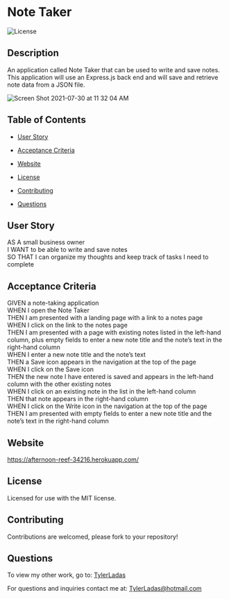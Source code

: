 # Note Taker

![License](https://img.shields.io/badge/License-MIT-<blue>)

## Description

An application called Note Taker that can be used to write and save notes. This application will use an Express.js back end and will save and retrieve note data from a JSON file.

![Screen Shot 2021-07-30 at 11 32 04 AM](https://user-images.githubusercontent.com/78171259/127676588-7974ceb0-c7b6-4ab3-a580-01fb8cddbe69.png)

## Table of Contents

* [User Story](#user-story)

* [Acceptance Criteria](#acceptance-criteria)

* [Website](#website) 

* [License](#license)

* [Contributing](#contributing)

* [Questions](#questions)

## User Story

AS A small business owner<br>
I WANT to be able to write and save notes<br>
SO THAT I can organize my thoughts and keep track of tasks I need to complete<br>

## Acceptance Criteria

GIVEN a note-taking application<br>
WHEN I open the Note Taker<br>
THEN I am presented with a landing page with a link to a notes page<br>
WHEN I click on the link to the notes page<br>
THEN I am presented with a page with existing notes listed in the left-hand column, plus empty fields to enter a new note title and the note’s text in the right-hand column<br>
WHEN I enter a new note title and the note’s text<br>
THEN a Save icon appears in the navigation at the top of the page<br>
WHEN I click on the Save icon<br>
THEN the new note I have entered is saved and appears in the left-hand column with the other existing notes<br>
WHEN I click on an existing note in the list in the left-hand column<br>
THEN that note appears in the right-hand column<br>
WHEN I click on the Write icon in the navigation at the top of the page<br>
THEN I am presented with empty fields to enter a new note title and the note’s text in the right-hand column

## Website

https://afternoon-reef-34216.herokuapp.com/

## License
    
Licensed for use with the MIT license.

## Contributing

Contributions are welcomed, please fork to your repository!

## Questions

To view my other work, go to: 
[TylerLadas](https://github.com/TylerLadas/)

For questions and inquiries contact me at:
TylerLadas@hotmail.com
